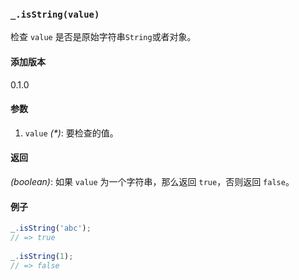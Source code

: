 ### `_.isString(value)`[​](#_isstringvalue "_isstringvalue的直接链接")

检查 `value` 是否是原始字符串`String`或者对象。

#### 添加版本

0.1.0

#### 参数

1.  `value` _(\*)_: 要检查的值。

#### 返回

_(boolean)_: 如果 `value` 为一个字符串，那么返回 `true`，否则返回 `false`。

#### 例子

```js
_.isString('abc');
// => true
 
_.isString(1);
// => false

```